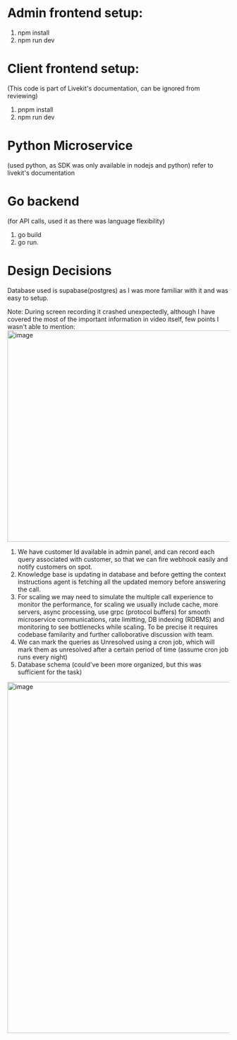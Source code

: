 # Admin frontend setup:
1. npm install
2. npm run dev

# Client frontend setup: 
(This code is part of Livekit's documentation, can be ignored from reviewing)
1. pnpm install
2. npm run dev

# Python Microservice 
(used python, as SDK was only available in nodejs and python)
refer to livekit's documentation

# Go backend 
(for API calls, used it as there was language flexibility)
1. go build
2. go run.

# Design Decisions
Database used is supabase(postgres) as I was more familiar with it and was easy to setup.


Note: During screen recording it crashed unexpectedly, although I have covered the most of the important information in video itself, few points I wasn't able to mention:
<img width="1620" height="478" alt="image" src="https://github.com/user-attachments/assets/4857cfce-2264-42e4-b0d2-b9369162cf3d" />
1) We have customer Id available in admin panel, and can record each query associated with customer, so that we can fire webhook easily and notify customers on spot.
2) Knowledge base is updating in database and before getting the context instructions agent is fetching all the updated memory before answering the call.
3) For scaling we may need to simulate the multiple call experience to monitor the performance, for scaling we usually include cache, more servers, async processing, use grpc (protocol buffers) for smooth microservice communications, rate limitting, DB indexing (RDBMS) and monitoring to see bottlenecks while scaling. To be precise it requires codebase familarity and further calloborative discussion with team.
4) We can mark the queries as Unresolved using a cron job, which will mark them as unresolved after a certain period of time (assume cron job runs every night)
5) Database schema (could've been more organized, but this was sufficient for the task)
<img width="850" height="794" alt="image" src="https://github.com/user-attachments/assets/90c9219c-72e6-47bc-a3da-1031d04fd9c1" />

